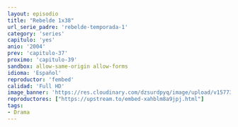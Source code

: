 ```yaml
---
layout: episodio
title: "Rebelde 1x38"
url_serie_padre: 'rebelde-temporada-1'
category: 'series'
capitulo: 'yes'
anio: '2004'
prev: 'capitulo-37'
proximo: 'capitulo-39'
sandbox: allow-same-origin allow-forms
idioma: 'Español'
reproductor: 'fembed'
calidad: 'Full HD'
image_banner: 'https://res.cloudinary.com/dzsurdpyq/image/upload/v1577313723/rebelde-temporada-1-min.jpg'
reproductores: ["https://upstream.to/embed-xahblm8a9jpj.html"]
tags:
- Drama
---
```













